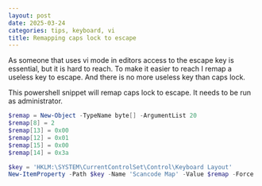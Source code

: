```yaml
---
layout: post
date: 2025-03-24
categories: tips, keyboard, vi
title: Remapping caps lock to escape
---
```


As someone that uses vi mode in editors access to the escape key is essential, but it is hard to reach. To make it easier to reach I remap a useless key to escape. And there is no more useless key than caps lock.

This powershell snippet will remap caps lock to escape. It needs to be run as administrator.

```powershell
$remap = New-Object -TypeName byte[] -ArgumentList 20
$remap[8] = 2
$remap[13] = 0x00
$remap[12] = 0x01
$remap[15] = 0x00
$remap[14] = 0x3a

$key = 'HKLM:\SYSTEM\CurrentControlSet\Control\Keyboard Layout'
New-ItemProperty -Path $key -Name 'Scancode Map' -Value $remap -Force
```